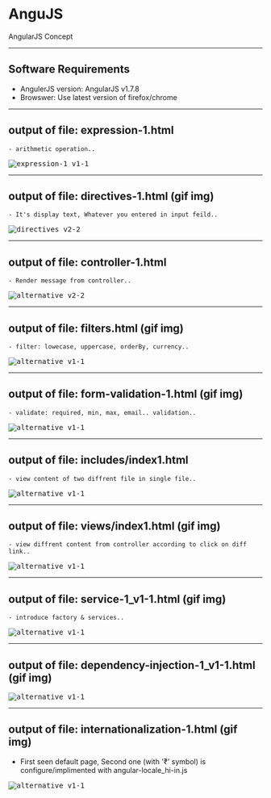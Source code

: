# AnguJS
AngularJS Concept

---
## Software Requirements
- AngulerJS version: AngularJS v1.7.8
- Browswer: Use latest version of firefox/chrome


---
## output of file: expression-1.html
	- arithmetic operation..
<kbd><img src="/imgs-readme/expression-1_v1-1.png" alt="expression-1_v1-1" title="arithmetic operation using angularjs.."></img></kbd>

---
## output of file: directives-1.html (gif img)
	- It's display text, Whatever you entered in input feild..
<kbd><img src="/imgs-readme/directives_v2-2.gif" alt="directives_v2-2" title="It's display text, Whatever you entered in input feild.."></img></kbd>

---
## output of file: controller-1.html
	- Render message from controller..
<kbd><img src="/imgs-readme/controller_v1-2.png" alt="alternative_v2-2" title="Render message from controller.."></img></kbd>

---
## output of file: filters.html (gif img)
	- filter: lowecase, uppercase, orderBy, currency..
<kbd><img src="/imgs-readme/filters_v1-1.gif" alt="alternative_v1-1" title=""></img></kbd>

---
## output of file: form-validation-1.html (gif img)
	- validate: required, min, max, email.. validation.. 
<kbd><img src="/imgs-readme/form-validation-1_v1-1.gif" alt="alternative_v1-1" title=""></img></kbd>

---
## output of file: includes/index1.html
	- view content of two diffrent file in single file..
<kbd><img src="/imgs-readme/includes-1_v1-1.png" alt="alternative_v1-1" title=""></img></kbd>

---
## output of file: views/index1.html (gif img)
	- view diffrent content from controller according to click on diff link..
<kbd><img src="/imgs-readme/views_index1_v1-1.gif" alt="alternative_v1-1" title="on cick home & contact us link render diffrent content"></img></kbd>

---
## output of file: service-1_v1-1.html (gif img)
	- introduce factory & services..
<kbd><img src="/imgs-readme/service-1_v1-1.gif" alt="alternative_v1-1" title=""></img></kbd>

---
## output of file: dependency-injection-1_v1-1.html (gif img)
<kbd><img src="/imgs-readme/dependency-injection-1_v1-1.gif" alt="alternative_v1-1" title=""></img></kbd>

---
## output of file: internationalization-1.html (gif img)
- First seen default page, Second one (with '₹' symbol) is configure/implimented with angular-locale_hi-in.js

<kbd><img src="/imgs-readme/internationalization-1_v1-2.gif" alt="alternative_v1-1" title=""></img></kbd>

